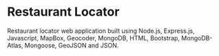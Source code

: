 # Restaurant Locator
Restaurant locator web application built using Node.js, Express.js, Javascript, MapBox, Geocoder, MongoDB, HTML, Bootstrap, MongoDB-Atlas, Mongoose, GeoJSON and JSON.
